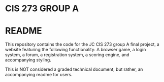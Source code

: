 # CIS 273 GROUP A 
# README

This repository contains the code for the JC CIS 273 group A final project, a website
featuring the following functionality:  A browser game, a login system, a forum, a 
registration system, a scoring engine, and accompanying styling.

This is NOT considered a graded technical document, but rather, an accompanying 
readme for users.
